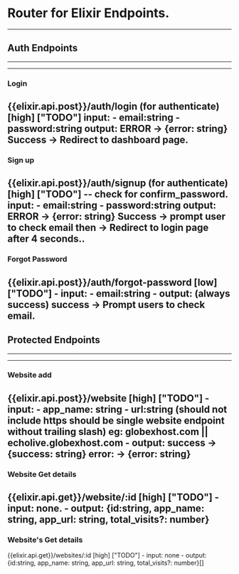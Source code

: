# Router for Elixir Endpoints.
---
## Auth Endpoints
---
---
### Login
{{elixir.api.post}}/auth/login (for authenticate)  [high] ["TODO"] 
    input: 
        - email:string
        - password:string
    output:
        ERROR   -> {error: string}
        Success -> Redirect to dashboard page.
---
### Sign up
{{elixir.api.post}}/auth/signup (for authenticate) [high] ["TODO"]
    -- check for confirm_password.
    input: 
        - email:string
        - password:string
    output:
    ERROR   -> {error: string}
    Success -> prompt user to check email then -> Redirect to login page after 4 seconds.. 
---
### Forgot Password 
{{elixir.api.post}}/auth/forgot-password  [low] ["TODO"]
    - input: 
        - email:string
    - output: (always success)
        success -> Prompt users to check email. 
---

## Protected Endpoints
---
---
### Website add
{{elixir.api.post}}/website  [high] ["TODO"]
    - input: 
        - app_name: string
        - url:string (should not include https should be single website endpoint without trailing slash) 
            eg: globexhost.com || echolive.globexhost.com
    - output: 
        success -> {success: string}
        error: -> {error: string} 
---
### Website Get details
{{elixir.api.get}}/website/:id [high] ["TODO"]
    - input: none.
    - output: {id:string, app_name: string, app_url: string, total_visits?: number}
---
### Website's Get details
{{elixir.api.get}}/websites/:id [high] ["TODO"]
    - input: none
    - output: {id:string, app_name: string, app_url: string, total_visits?: number}[]
